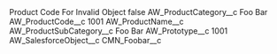 <?xml version="1.0" encoding="UTF-8"?>
<CustomMetadata xmlns="http://soap.sforce.com/2006/04/metadata" xmlns:xsi="http://www.w3.org/2001/XMLSchema-instance" xmlns:xsd="http://www.w3.org/2001/XMLSchema">
    <label>Product Code For Invalid Object</label>
    <protected>false</protected>
    <values>
        <field>AW_ProductCategory__c</field>
        <value xsi:type="xsd:string">Foo Bar</value>
    </values>
    <values>
        <field>AW_ProductCode__c</field>
        <value xsi:type="xsd:string">1001</value>
    </values>
    <values>
        <field>AW_ProductName__c</field>
        <value xsi:nil="true"/>
    </values>
    <values>
        <field>AW_ProductSubCategory__c</field>
        <value xsi:type="xsd:string">Foo Bar</value>
    </values>
    <values>
        <field>AW_Prototype__c</field>
        <value xsi:type="xsd:string">1001</value>
    </values>
    <values>
        <field>AW_SalesforceObject__c</field>
        <value xsi:type="xsd:string">CMN_Foobar__c</value>
    </values>
</CustomMetadata>
